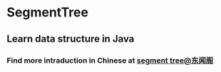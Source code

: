 # SegmentTree
## Learn data structure in Java
### Find more intraduction in Chinese at [segment tree@东闻阁](https://mp.weixin.qq.com/s/v5QKdViM9CytDplSPqrdig)
